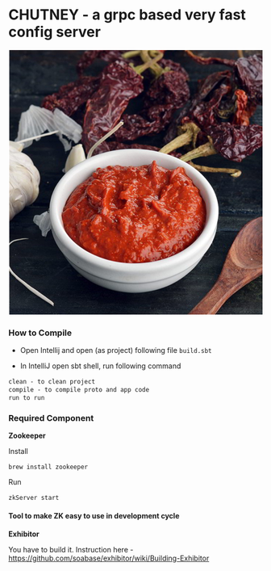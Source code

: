 # CHUTNEY - a grpc based very fast config server
![photo](https://github.com/tuachotu/ChutneyConfigServer/blob/master/Chutney.jpg)

### How to Compile

 * Open Intellij and open (as project) following file
`build.sbt`

 * In IntelliJ open sbt shell, run following command

 ```
 clean - to clean project
 compile - to compile proto and app code
 run to run
 ```


### Required Component

 **Zookeeper**

 Install
 ```
 brew install zookeeper
 ```

 Run

 ```
zkServer start
```


#### Tool to make ZK easy to use in development cycle

**Exhibitor**

 You have to build it. Instruction here - https://github.com/soabase/exhibitor/wiki/Building-Exhibitor


